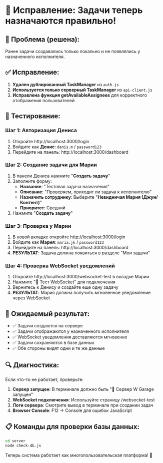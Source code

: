 # 🔧 Исправление: Задачи теперь назначаются правильно!

## 🐛 Проблема (решена):
Ранее задачи создавались только локально и не появлялись у назначенного исполнителя.

## ✅ Исправление:
1. **Удален дублированный TaskManager** из `auth.js` 
2. **Используется только серверный TaskManager** из `api-client.js`
3. **Исправлена функция getAvailableAssignees** для корректного отображения пользователей

## 🧪 Тестирование:

### Шаг 1: Авторизация Дениса
1. Откройте http://localhost:3000/login
2. Войдите как **Денис**: `denis.m` / `password123`
3. Перейдите на панель: http://localhost:3000/dashboard

### Шаг 2: Создание задачи для Марии
1. В панели Дениса нажмите "**Создать задачу**"
2. Заполните форму:
   - **Название**: "Тестовая задача назначения"
   - **Описание**: "Проверяем, приходит ли задача к исполнителю"
   - **Назначить сотруднику**: Выберите "**Невидничая Мария (Джун/Контент)**"
   - **Приоритет**: Средний
3. Нажмите "**Создать задачу**"

### Шаг 3: Проверка у Марии
1. В новой вкладке откройте http://localhost:3000/login
2. Войдите как **Мария**: `maria.jk` / `password123`
3. Перейдите на панель: http://localhost:3000/dashboard
4. **РЕЗУЛЬТАТ**: Задача должна появиться в разделе "Мои задачи"

### Шаг 4: Проверка WebSocket уведомлений
1. Откройте http://localhost:3000/websocket-test в вкладке Марии
2. Нажмите "🔌 Тест WebSocket" для подключения
3. Вернитесь к Денису и создайте еще одну задачу
4. **РЕЗУЛЬТАТ**: Мария должна получить мгновенное уведомление через WebSocket

## 🎯 Ожидаемый результат:
- ✅ Задачи создаются на сервере
- ✅ Задачи отображаются у назначенного исполнителя
- ✅ WebSocket уведомления доставляются мгновенно
- ✅ Задачи сохраняются в базе данных
- ✅ Обе стороны видят одни и те же данные

## 🔍 Диагностика:
Если что-то не работает, проверьте:
1. **Сервер запущен**: В терминале должно быть "🚀 Сервер W Garage запущен"
2. **WebSocket подключения**: Используйте страницу /websocket-test
3. **Логи сервера**: Смотрите вывод в терминале при создании задач
4. **Browser Console**: F12 → Console для ошибок JavaScript

## 📋 Команды для проверки базы данных:
```bash
cd server
node check-db.js
```

Теперь система работает как многопользовательская платформа! 🎉
